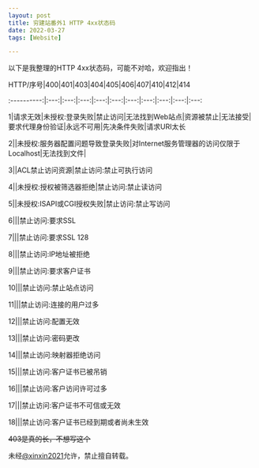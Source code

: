```yaml
---
layout: post
title: 穷建站番外1 HTTP 4xx状态码
date: 2022-03-27
tags: [Website]

---
```


以下是我整理的HTTP 4xx状态码，可能不对哈，欢迎指出！

HTTP/序号|400|401|403|404|405|406|407|410|412|414

:----------:|:---:|:---:|:---:|:---:|:---:|:---:|:---:|:---:|:---:|:---:

1|请求无效|未授权:登录失败|禁止访问|无法找到Web站点|资源被禁止|无法接受|要求代理身份验证|永远不可用|先决条件失败|请求URI太长

2||未授权:服务器配置问题导致登录失败|对Internet服务管理器的访问仅限于Localhost|无法找到文件|

3||ACL禁止访问资源|禁止访问:禁止可执行访问

4||未授权:授权被筛选器拒绝|禁止访问:禁止读访问

5||未授权:ISAPI或CGI授权失败|禁止访问:禁止写访问

6|||禁止访问:要求SSL

7|||禁止访问:要求SSL 128

8|||禁止访问:IP地址被拒绝

9|||禁止访问:要求客户证书

10|||禁止访问:禁止站点访问

11|||禁止访问:连接的用户过多

12|||禁止访问:配置无效

13|||禁止访问:密码更改

14|||禁止访问:映射器拒绝访问

15|||禁止访问:客户证书已被吊销

16|||禁止访问:客户访问许可过多

17|||禁止访问:客户证书不可信或无效

18|||禁止访问:客户证书已经到期或者尚未生效

~~403是真的长，不想写这个~~

未经[@xinxin2021](mailto:blog@xinxin2021.tk)允许，禁止擅自转载。

